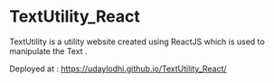 # TextUtility_React
TextUtility is a utility website created using ReactJS which is used to manipulate the Text .

Deployed at : https://udaylodhi.github.io/TextUtility_React/
